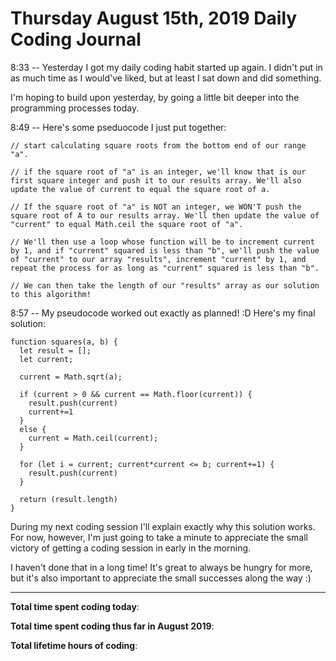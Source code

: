 # Thursday August 15th, 2019 Daily Coding Journal

8:33 -- Yesterday I got my daily coding habit started up again. I didn't put in as much time as I would've liked, but at least I sat down and did something. 

I'm hoping to build upon yesterday, by going a little bit deeper into the programming processes today.

8:49 -- Here's some pseduocode I just put together:
```
// start calculating square roots from the bottom end of our range "a".

// if the square root of "a" is an integer, we'll know that is our first square integer and push it to our results array. We'll also update the value of current to equal the square root of a.

// If the square root of "a" is NOT an integer, we WON'T push the square root of A to our results array. We'll then update the value of "current" to equal Math.ceil the square root of "a".

// We'll then use a loop whose function will be to increment current by 1, and if "current" squared is less than "b", we'll push the value of "current" to our array "results", increment "current" by 1, and repeat the process for as long as "current" squared is less than "b".

// We can then take the length of our "results" array as our solution to this algorithm!
```

8:57 -- My pseudocode worked out exactly as planned! :D Here's my final solution:
```
function squares(a, b) {
  let result = [];
  let current;

  current = Math.sqrt(a);

  if (current > 0 && current == Math.floor(current)) {
    result.push(current)
    current+=1
  }
  else {
    current = Math.ceil(current);
  }

  for (let i = current; current*current <= b; current+=1) {
    result.push(current)
  }

  return (result.length)
}
```

During my next coding session I'll explain exactly why this solution works. For now, however, I'm just going to take a minute to appreciate the small victory of getting a coding session in early in the morning.

I haven't done that in a long time! It's great to always be hungry for more, but it's also important to appreciate the small successes along the way :)
___
**Total time spent coding today**: 

**Total time spent coding thus far in August 2019**: 

**Total lifetime hours of coding**: 
